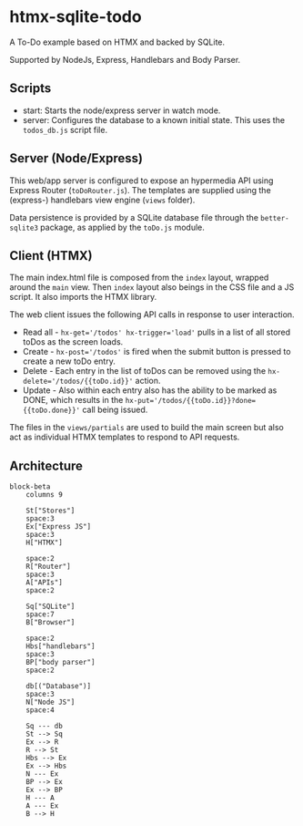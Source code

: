 # htmx-sqlite-todo

A To-Do example based on HTMX and backed by SQLite.

Supported by NodeJs, Express, Handlebars and Body Parser.

## Scripts

- start: Starts the node/express server in watch mode.
- server: Configures the database to a known initial state. This uses the `todos_db.js` script file.

## Server (Node/Express)

This web/app server is configured to expose an hypermedia API using Express Router (`toDoRouter.js`). The templates are supplied using the (express-) handlebars view engine (`views` folder).

Data persistence is provided by a SQLite database file through the `better-sqlite3` package, as applied by the `toDo.js` module.

## Client (HTMX)

The main index.html file is composed from the `index` layout, wrapped around the `main` view. Then `index` layout also beings in the CSS file and a JS script. It also imports the HTMX library.

The web client issues the following API calls in response to user interaction.

- Read all - `hx-get='/todos' hx-trigger='load'` pulls in a list of all stored toDos as the screen loads.
- Create - `hx-post='/todos'` is fired when the submit button is pressed to create a new toDo entry.
- Delete - Each entry in the list of toDos can be removed using the `hx-delete='/todos/{{toDo.id}}'` action.
- Update - Also within each entry also has the ability to be marked as DONE, which results in the `hx-put='/todos/{{toDo.id}}?done={{toDo.done}}'` call being issued.

The files in the `views/partials` are used to build the main screen but also act as individual HTMX templates to respond to API requests.

## Architecture

```mermaid
block-beta
    columns 9

    St["Stores"]
    space:3
    Ex["Express JS"]
    space:3
    H["HTMX"]

    space:2
    R["Router"]
    space:3
    A["APIs"]
    space:2

    Sq["SQLite"]
    space:7
    B["Browser"]

    space:2
    Hbs["handlebars"]
    space:3
    BP["body parser"]
    space:2

    db[("Database")]
    space:3
    N["Node JS"]
    space:4

    Sq --- db
    St --> Sq
    Ex --> R
    R --> St
    Hbs --> Ex
    Ex --> Hbs
    N --- Ex
    BP --> Ex
    Ex --> BP
    H --- A
    A --- Ex
    B --> H
```
